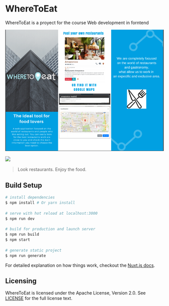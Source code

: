 # WhereToEat
WhereToEat is a proyect for the course Web development in forntend

![imgFlyer](assets/images/Captura.png)

<img src="https://github.com/Guillemorillo/wheretoeat/assets/images/Captura.png" />

> Look restaurants. Enjoy the food.

## Build Setup

``` bash
# install dependencies
$ npm install # Or yarn install

# serve with hot reload at localhost:3000
$ npm run dev

# build for production and launch server
$ npm run build
$ npm start

# generate static project
$ npm run generate
```

For detailed explanation on how things work, checkout the [Nuxt.js docs](https://github.com/nuxt/nuxt.js).

## Licensing

WhereToEat is licensed under the Apache License, Version 2.0. See [LICENSE](LICENSE) for the full license text.
